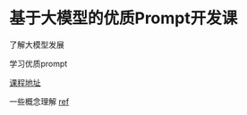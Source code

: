 # 基于大模型的优质Prompt开发课
了解大模型发展

学习优质prompt

[课程地址](https://aistudio.baidu.com/aistudio/education/group/info/28604)

一些概念理解
[ref](https://zhuanlan.zhihu.com/p/440169921)
